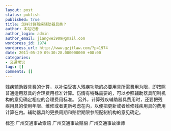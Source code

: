 ```yaml
---
layout: post
status: publish
published: true
title: 怎样计算残疾辅助器具费？
author: 本站记者
author_login: admin
author_email: jiangwei909@gmail.com
wordpress_id: 1974
wordpress_url: http://www.gzjtlaw.com/?p=1974
date: 2011-05-29 09:30:28.000000000 +08:00
categories:
- 交通常识
tags: []
comments: []
---
```

 残疾辅助器具费的计算，以补偿受害人残疾功能的必要用具所需费用为限，即按照普通适用器具的合理费用标准计算。伤情有特殊需要的，可以参照辅助器具配制机构的意见确定相应的合理费用标准。 另外，计算残疾辅助器具费用时，还要把残疾用具的使用年限、维修或者更新考虑在内，以便把更新或者维修残疾用具的费用计算在内。辅助器具的更换周期和赔偿期限参照配制机构的意见确定。 标签:广州交通事故索赔 广州交通事故赔偿 广州交通事故律师
